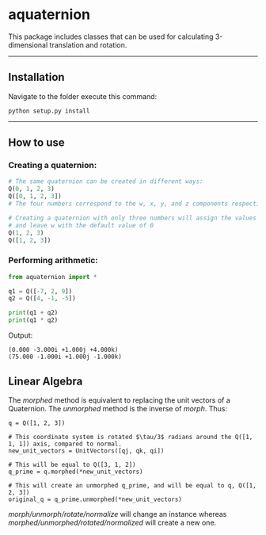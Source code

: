 # aquaternion
 
This package includes classes that can be used for calculating 3-dimensional translation and rotation.

---

## Installation

Navigate to the folder execute this command:
```
python setup.py install
```

---

## How to use

### Creating a quaternion:
```python
# The same quaternion can be created in different ways:
Q(0, 1, 2, 3)
Q([0, 1, 2, 3])
# The four numbers correspond to the w, x, y, and z components respectively.

# Creating a quaternion with only three numbers will assign the values to the x, y, and z (imaginary) components,
# and leave w with the default value of 0
Q(1, 2, 3)
Q([1, 2, 3])
```

### Performing arithmetic:
```python
from aquaternion import *

q1 = Q([-7, 2, 9])
q2 = Q([4, -1, -5])

print(q1 + q2)
print(q1 * q2)
```

Output:
```
(0.000 -3.000i +1.000j +4.000k)
(75.000 -1.000i +1.000j -1.000k)
```

## Linear Algebra
The *morphed* method is equivalent to replacing the unit vectors of a Quaternion.
The *unmorphed* method is the inverse of *morph*. Thus:
```
q = Q([1, 2, 3])

# This coordinate system is rotated $\tau/3$ radians around the Q([1, 1, 1]) axis, compared to normal.
new_unit_vectors = UnitVectors([qj, qk, qi])

# This will be equal to Q([3, 1, 2])
q_prime = q.morphed(*new_unit_vectors)

# This will create an unmorphed q_prime, and will be equal to q, Q([1, 2, 3])
original_q = q_prime.unmorphed(*new_unit_vectors)
```
*morph/unmorph/rotate/normalize* will change an instance whereas *morphed/unmorphed/rotated/normalized* will create a new one.
